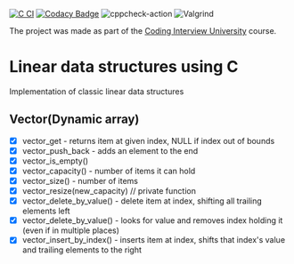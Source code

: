 [![C CI](https://github.com/dosart/Linear_data_structures_using_C/actions/workflows/main.yml/badge.svg)](https://github.com/dosart/Linear_data_structures_using_C/actions/workflows/main.yml)
[![Codacy Badge](https://app.codacy.com/project/badge/Grade/7fedc00712dd4d03b849d30c25736e31)](https://www.codacy.com/gh/dosart/Linear_data_structures_using_C/dashboard?utm_source=github.com&amp;utm_medium=referral&amp;utm_content=dosart/Linear_data_structures_using_C&amp;utm_campaign=Badge_Grade) ![cppcheck-action](https://github.com/stepin654321/MiniProject_Template/workflows/cppcheck-action/badge.svg) ![Valgrind](https://github.com/stepin654321/MiniProject_Template/workflows/Valgrind/badge.svg)

The project was made as part of the [Coding Interview University](https://github.com/Ilyushin/google-interview-university) course.

# Linear data structures using C
Implementation of classic linear data structures

## Vector(Dynamic array)

- [x] vector_get - returns item at given index, NULL if index out of bounds
- [x] vector_push_back - adds an element to the end
- [x] vector_is_empty() 
- [x] vector_capacity() - number of items it can hold
- [x] vector_size() - number of items
- [x] vector_resize(new_capacity) // private function
- [x] vector_delete_by_value() - delete item at index, shifting all trailing elements left
- [x] vector_delete_by_value() - looks for value and removes index holding it (even if in multiple places)
- [x] vector_insert_by_index() - inserts item at index, shifts that index's value and trailing elements to the right
